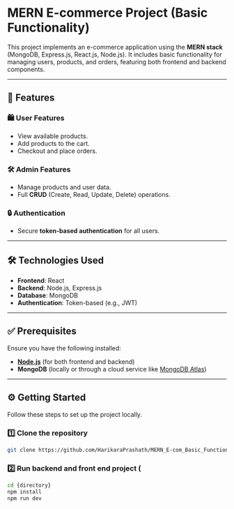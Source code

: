 # MERN E-commerce Project (Basic Functionality)

This project implements an e-commerce application using the **MERN stack** (MongoDB, Express.js, React.js, Node.js). It includes basic functionality for managing users, products, and orders, featuring both frontend and backend components.

---

## 🚀 Features

### 🛍️ User Features
- View available products.
- Add products to the cart.
- Checkout and place orders.

### 🛠️ Admin Features
- Manage products and user data.
- Full **CRUD** (Create, Read, Update, Delete) operations.

### 🔒 Authentication
- Secure **token-based authentication** for all users.

---

## 🛠️ Technologies Used

- **Frontend**: React
- **Backend**: Node.js, Express.js
- **Database**: MongoDB
- **Authentication**: Token-based (e.g., JWT)

---

## ✅ Prerequisites

Ensure you have the following installed:

- **[Node.js](https://nodejs.org/)** (for both frontend and backend)
- **MongoDB** (locally or through a cloud service like [MongoDB Atlas](https://www.mongodb.com/cloud/atlas))

---

## ⚙️ Getting Started

Follow these steps to set up the project locally.

### 1️⃣ Clone the repository
```bash
git clone https://github.com/HarikaraPrashath/MERN_E-com_Basic_Function.git
```
### 2️⃣ Run backend and front end project (
```bash
cd {directory}
npm install
npm run dev

